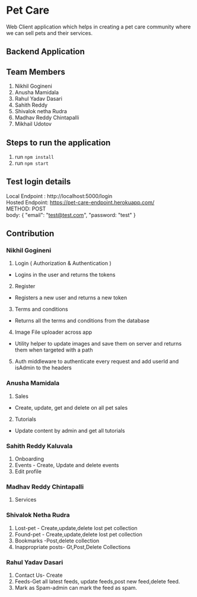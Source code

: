 # Pet Care

Web Client application which helps in creating a pet care community where we can sell pets and their services.

## Backend Application

## Team Members

1. Nikhil Gogineni
2. Anusha Mamidala
3. Rahul Yadav Dasari
4. Sahith Reddy
5. Shivalok netha Rudra
6. Madhav Reddy Chintapalli
7. Mikhail Udotov

## Steps to run the application

1. run `npm install`
2. run `npm start`

## Test login details

Local Endpoint : http://localhost:5000/login \
Hosted Endpoint: https://pet-care-endpoint.herokuapp.com/ \
METHOD: POST \
body: 
{
  "email": "test@test.com",
  "password: "test"
}

## Contribution

### Nikhil Gogineni

1. Login ( Authorization & Authentication )
- Logins in the user and returns the tokens
2. Register
  - Registers a new user and returns a new token
3. Terms and conditions
  - Returns all the terms and conditions from the database
4. Image File uploader across app
  - Utility helper to update images and save them on server and returns them when targeted with a path
5. Auth middleware to authenticate every request and add userId and isAdmin to the headers

### Anusha Mamidala

1. Sales
  - Create, update, get and delete on all pet sales 
2. Tutorials
  - Update content by admin and get all tutorials

### Sahith Reddy Kaluvala

1. Onboarding
2. Events - Create, Update and delete events
3. Edit profile

### Madhav Reddy Chintapalli

1. Services

### Shivalok Netha Rudra

1. Lost-pet - Create,update,delete lost pet collection
2. Found-pet - Create,update,delete lost pet collection
3. Bookmarks -Post,delete collection
4. Inappropriate posts- Gt,Post,Delete Collections


### Rahul Yadav Dasari
1. Contact Us- Create
2. Feeds-Get all latest feeds, update feeds,post new feed,delete feed.
3. Mark as Spam-admin can mark the feed as spam.
